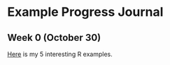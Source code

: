 # Example Progress Journal

## Week 0 (October 30)
[Here](files/interesting_examples.html) is my 5 interesting R examples.